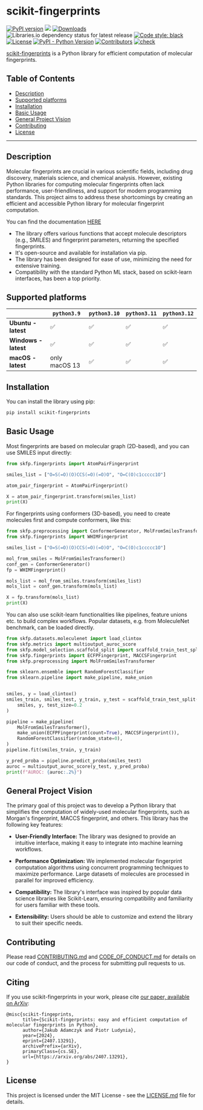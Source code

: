 # scikit-fingerprints

[![PyPI version](https://badge.fury.io/py/scikit-fingerprints.svg)](https://badge.fury.io/py/scikit-fingerprints)
[![](https://img.shields.io/pypi/dm/scikit-fingerprints)](https://pypi.org/project/scikit-fingerprints/)
[![Downloads](https://static.pepy.tech/badge/scikit-fingerprints)](https://pepy.tech/project/scikit-fingerprints)
![Libraries.io dependency status for latest release](https://img.shields.io/librariesio/release/pypi/scikit-fingerprints)
[![Code style: black](https://img.shields.io/badge/code%20style-black-000000.svg)](https://github.com/psf/black)
[![License](https://img.shields.io/badge/license-MIT-blue)](LICENSE.md)
[![PyPI - Python Version](https://img.shields.io/pypi/pyversions/scikit-fingerprints.svg)](https://pypi.org/project/scikit-fingerprints/)
[![Contributors](https://img.shields.io/github/contributors/scikit-fingerprints/scikit-fingerprints)](https://github.com/scikit-fingerprints/scikit-fingerprints/graphs/contributors)
[![check](https://github.com/scikit-fingerprints/scikit-fingerprints/actions/workflows/python-test.yml/badge.svg)](https://github.com/scikit-fingerprints/scikit-fingerprints/actions/workflows/python-test.yml)

[scikit-fingerprints](https://scikit-fingerprints.github.io/scikit-fingerprints/) is a Python library for efficient
computation of molecular fingerprints.

## Table of Contents

- [Description](#description)
- [Supported platforms](#supported-platforms)
- [Installation](#installation)
- [Basic Usage](#basic-usage)
- [General Project Vision](#general-project-vision)
- [Contributing](#contributing)
- [License](#license)

---

## Description

Molecular fingerprints are crucial in various scientific fields, including drug discovery, materials science, and
chemical analysis. However, existing Python libraries for computing molecular fingerprints often lack performance,
user-friendliness, and support for modern programming standards. This project aims to address these shortcomings by
creating an efficient and accessible Python library for molecular fingerprint computation.

You can find the documentation [HERE](https://scikit-fingerprints.github.io/scikit-fingerprints/)

- The library offers various functions that accept molecule descriptors (e.g., SMILES) and fingerprint parameters,
  returning the specified fingerprints.
- It's open-source and available for installation via pip.
- The library has been designed for ease of use, minimizing the need for extensive training.
- Compatibility with the standard Python ML stack, based on scikit-learn interfaces, has been a top priority.

## Supported platforms

|                      | `python3.9`   | `python3.10` | `python3.11` | `python3.12` |
|----------------------|---------------|--------------|--------------|--------------|
| **Ubuntu - latest**  | ✅             | ✅            | ✅            | ✅            |
| **Windows - latest** | ✅             | ✅            | ✅            | ✅            |
| **macOS - latest**   | only macOS 13 | ✅            | ✅            | ✅            |

## Installation

You can install the library using pip:

```bash
pip install scikit-fingerprints
```

## Basic Usage

Most fingerprints are based on molecular graph (2D-based), and you can use SMILES
input directly:
```python
from skfp.fingerprints import AtomPairFingerprint

smiles_list = ["O=S(=O)(O)CCS(=O)(=O)O", "O=C(O)c1ccccc1O"]

atom_pair_fingerprint = AtomPairFingerprint()

X = atom_pair_fingerprint.transform(smiles_list)
print(X)
```

For fingerprints using conformers (3D-based), you need to create molecules first
and compute conformers, like this:
```python
from skfp.preprocessing import ConformerGenerator, MolFromSmilesTransformer
from skfp.fingerprints import WHIMFingerprint

smiles_list = ["O=S(=O)(O)CCS(=O)(=O)O", "O=C(O)c1ccccc1O"]

mol_from_smiles = MolFromSmilesTransformer()
conf_gen = ConformerGenerator()
fp = WHIMFingerprint()

mols_list = mol_from_smiles.transform(smiles_list)
mols_list = conf_gen.transform(mols_list)

X = fp.transform(mols_list)
print(X)
```

You can also use scikit-learn functionalities like pipelines, feature unions
etc. to build complex workflows. Popular datasets, e.g. from MoleculeNet benchmark,
can be loaded directly.
```python
from skfp.datasets.moleculenet import load_clintox
from skfp.metrics import multioutput_auroc_score
from skfp.model_selection.scaffold_split import scaffold_train_test_split
from skfp.fingerprints import ECFPFingerprint, MACCSFingerprint
from skfp.preprocessing import MolFromSmilesTransformer

from sklearn.ensemble import RandomForestClassifier
from sklearn.pipeline import make_pipeline, make_union


smiles, y = load_clintox()
smiles_train, smiles_test, y_train, y_test = scaffold_train_test_split(
    smiles, y, test_size=0.2
)

pipeline = make_pipeline(
    MolFromSmilesTransformer(),
    make_union(ECFPFingerprint(count=True), MACCSFingerprint()),
    RandomForestClassifier(random_state=0),
)
pipeline.fit(smiles_train, y_train)

y_pred_proba = pipeline.predict_proba(smiles_test)
auroc = multioutput_auroc_score(y_test, y_pred_proba)
print(f"AUROC: {auroc:.2%}")
```

## General Project Vision

The primary goal of this project was to develop a Python library that simplifies the computation of widely-used
molecular fingerprints, such as Morgan's fingerprint, MACCS fingerprint, and others. This library has the following key
features:

- **User-Friendly Interface:** The library was designed to provide an intuitive interface, making it easy to integrate
  into machine learning workflows.

- **Performance Optimization:** We implemented molecular fingerprint computation algorithms using concurrent programming
  techniques to maximize performance. Large datasets of molecules are processed in parallel for improved efficiency.

- **Compatibility:** The library's interface was inspired by popular data science libraries like Scikit-Learn, ensuring
  compatibility and familiarity for users familiar with these tools.

- **Extensibility:** Users should be able to customize and extend the library to suit their specific needs.

## Contributing

Please read [CONTRIBUTING.md](CONTRIBUTING.md) and [CODE_OF_CONDUCT.md](CODE_OF_CONDUCT.md) for details on our code of
conduct, and the process for submitting pull requests to us.

## Citing

If you use scikit-fingerprints in your work, please cite [our paper, available on ArXiv](https://arxiv.org/abs/2407.13291):
```
@misc{scikit-fingeprints,
      title={Scikit-fingerprints: easy and efficient computation of molecular fingerprints in Python}, 
      author={Jakub Adamczyk and Piotr Ludynia},
      year={2024},
      eprint={2407.13291},
      archivePrefix={arXiv},
      primaryClass={cs.SE},
      url={https://arxiv.org/abs/2407.13291}, 
}
```

## License

This project is licensed under the MIT License - see the [LICENSE.md](LICENSE.md) file for details.
